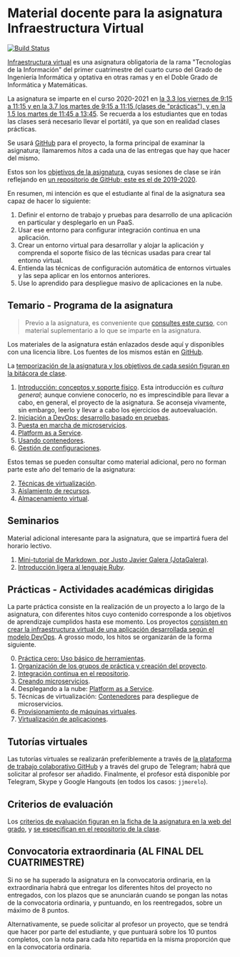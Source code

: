 # Material docente para la asignatura Infraestructura Virtual

[![Build Status](https://travis-ci.org/JJ/IV.svg?branch=master)](https://travis-ci.org/JJ/IV)

[Infraestructura virtual](https://etsiit.ugr.es/pages/calendario_academico/horarioscurso20192020/horariosgii1920)
es una asignatura obligatoria de la rama "Tecnologías de la Información"
del primer cuatrimestre del cuarto curso del Grado de Ingeniería
Informática y optativa en otras ramas y en el Doble Grado de Informática
y Matemáticas.

La asignatura se imparte en el curso 2020-2021 en [la 3.3 los viernes de 9:15 a 11:15 y en la 3.7 los martes de 9:15 a 11:15 (clases de "prácticas"), y en la 1.5 los martes de 11:45 a 13:45](http://etsiit.ugr.es/pages/calendario_academico/horarioscurso20202021/horariosgii2021/!).
Se recuerda a los estudiantes que en todas las clases será necesario
llevar el portátil, ya que son en realidad clases prácticas.


Se usará
[GitHub](http://github.com) para el proyecto, la forma principal de examinar la asignatura; llamaremos *hitos* a cada una de las entregas que hay que hacer del mismo.

Estos son los [objetivos de la asignatura](documentos/objetivos.md), cuyas sesiones de clase se irán reflejando en [un repositorio de GitHub; este es el de 2019-2020](https://github.com/JJ/IV-19-20).

En resumen, mi intención es que el estudiante al final de la asignatura sea capaz de hacer lo siguiente:

1. Definir el entorno de trabajo y pruebas para desarrollo de una aplicación en particular y desplegarlo en un PaaS.
2. Usar ese entorno para configurar integración continua en una aplicación.
3. Crear un entorno virtual para desarrollar y alojar la aplicación y comprenda el soporte físico de las técnicas usadas para crear tal entorno virtual.
4. Entienda las técnicas de configuración automática de entornos virtuales y las sepa aplicar en los entornos anteriores.
5. Use lo aprendido para despliegue masivo de aplicaciones en la nube.

Temario - Programa de la asignatura
------------------------------------------------------

> Previo a la asignatura, es conveniente
> que [consultes este curso](https://jj.github.io/curso-tdd), con
> material suplementario a lo que se imparte en la asignatura.

Los materiales de la asignatura están enlazados desde aquí y
disponibles con una licencia libre. Los fuentes de los mismos están en
[GitHub](http://github.com/JJ/IV). 
<!-- actualizar a 2020 -->
La
[temporización de la asignatura y los objetivos de cada sesión figuran en la bitácora de clase](https://github.com/JJ/IV-19-20/blob/master/sesiones/README.md).


1. [Introducción: conceptos y soporte físico](documentos/temas/Intro_concepto_y_soporte_fisico.md). Esta
   introducción es *cultura general*; aunque conviene conocerlo, no es
   imprescindible para llevar a cabo, en general, el proyecto de la
   asignatura. Se aconseja vivamente, sin embargo, leerlo y llevar a
   cabo los ejercicios de autoevaluación.
2. [Iniciación a DevOps: desarrollo basado en pruebas](documentos/temas/Desarrollo_basado_en_pruebas.md).
3. [Puesta en marcha de microservicios](documentos/temas/Microservicios.md).
4. [Platform as a Service](documentos/temas/PaaS.md).
5. [Usando contenedores](documentos/temas/Contenedores.md).
6. [Gestión de configuraciones](documentos/temas/Gestion_de_configuraciones.md).

Estos temas se pueden consultar como material adicional, pero no forman parte este año del temario de la asignatura:

2. [Técnicas de virtualización](documentos/temas/Tecnicas_de_virtualizacion.md).
4. [Aislamiento de recursos](documentos/temas/Aislamiento_de_recursos.md).
4. [Almacenamiento virtual](documentos/temas/Almacenamiento.md).

Seminarios
---------------

Material adicional interesante para la asignatura, que se impartirá fuera del horario lectivo.

1. [Mini-tutorial de Markdown, por Justo Javier Galera (JotaGalera)](documentos/seminarios/tutorial.md).
1. [Introducción ligera al lenguaje Ruby](documentos/seminarios/ruby.md).

Prácticas - Actividades académicas dirigidas
-------------

La parte práctica consiste en la realización de un proyecto a lo largo de
la asignatura, con diferentes hitos cuyo contenido corresponde a los objetivos de aprendizaje
cumplidos hasta ese momento. Los proyectos
[consisten en crear la infraestructura virtual de una aplicación desarrollada según el modelo DevOps](documentos/proyecto/README.md). A
grosso modo, los hitos se organizarán de la forma siguiente.

0. [Práctica cero: Uso básico de herramientas](documentos/proyecto/0.Repositorio.md).
1. [Organización de los grupos de práctica y creación del proyecto](documentos/proyecto/1.Infraestructura.md).
2. [Integración continua en el repositorio](documentos/proyecto/2.CI.md).
2. [Creando microservicios](documentos/proyecto/3.Microservicios.md).
3. Desplegando a la nube: [Platform as a Service](documentos/proyecto/4.PaaS.md).
4. Técnicas de virtualización: [Contenedores](documentos/proyecto/5.Docker.md) para despliegue de microservicios.
5. [Provisionamiento de máquinas virtuales](documentos/proyecto/6.Provision.md).
4. [Virtualización de aplicaciones](documentos/proyecto/5.IaaS.md).

Tutorías virtuales
----

Las tutorías virtuales se realizarán preferiblemente a través de
[la plataforma de trabajo colaborativo GitHub](https://github.com/JJ/IV-19-20/issues?state=open) y
a través del grupo de Telegram; habrá que solicitar al profesor ser
añadido. Finalmente, el profesor está disponible por Telegram, Skype y
Google Hangouts (en todos los casos: `jjmerelo`).

Criterios de evaluación
---

Los
[criterios de evaluación figuran en la ficha de la asignatura en la web del grado](https://grados.ugr.es/informatica/pages/infoacademica/guias_docentes/curso_actual/cuarto/tecnologiasdelainformacion/gii_infraestructura_virtual_20172018_firmada),
y
[se especifican en el repositorio de la clase](https://github.com/JJ/IV-19-20/blob/master/Metodolog%C3%ADa_y_criterios_de_evaluaci%C3%B3n.md).

## Convocatoria extraordinaria (AL FINAL DEL CUATRIMESTRE)

Si no se ha superado la asignatura en la convocatoria ordinaria, en la
extraordinaria habrá que entregar los diferentes hitos del proyecto no
entregados, con los plazos que se anunciarán cuando se pongan las
notas de la convocatoria ordinaria, y puntuando, en los reentregados,
sobre un máximo de 8 puntos.

Alternativamente, se puede solicitar al profesor un proyecto, que se
tendrá que hacer por parte del estudiante, y que puntuará sobre los 10
puntos completos, con la nota para cada hito repartida en la misma
proporción que en la convocatoria ordinaria.
